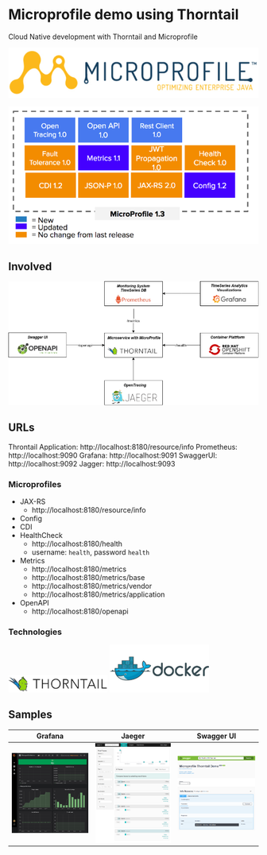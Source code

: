# Microprofile demo using Thorntail
Cloud Native development with Thorntail and Microprofile

![logo](https://raw.githubusercontent.com/christofluethi/microprofile-demo/master/gfx/microprofile-logo.png)

![logo](https://raw.githubusercontent.com/christofluethi/microprofile-demo/master/gfx/microprofile13.png)

## Involved
<img src="https://raw.githubusercontent.com/christofluethi/microprofile-demo/master/gfx/diagram.png" alt="env" />

## URLs
Throntail Application: http://localhost:8180/resource/info
Prometheus: http://localhost:9090
Grafana: http://localhost:9091
SwaggerUI: http://localhost:9092
Jagger: http://localhost:9093

### Microprofiles
* JAX-RS
    * http://localhost:8180/resource/info
* Config
* CDI
* HealthCheck
    * http://localhost:8180/health
    * username: `health`, password `health`
* Metrics
    * http://localhost:8180/metrics
    * http://localhost:8180/metrics/base
    * http://localhost:8180/metrics/vendor
    * http://localhost:8180/metrics/application
* OpenAPI
    * http://localhost:8180/openapi

### Technologies
<img src="https://raw.githubusercontent.com/christofluethi/microprofile-demo/master/gfx/thorntail.png" alt="thorntail" width="200px"/>
<img src="https://raw.githubusercontent.com/christofluethi/microprofile-demo/master/gfx/docker.jpg" alt="docker" width="200px"/>

## Samples

Grafana                    |  Jaeger                   | Swagger UI
:-------------------------:|:-------------------------:|:------------------------:
<img src="https://raw.githubusercontent.com/christofluethi/microprofile-demo/master/gfx/grafana.png" alt="env" width="200px"/>  |  <img src="https://raw.githubusercontent.com/christofluethi/microprofile-demo/master/gfx/jaeger.png" alt="env" width="200px"/> | <img src="https://raw.githubusercontent.com/christofluethi/microprofile-demo/master/gfx/swagger.png" alt="env" width="200px"/>
